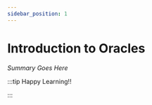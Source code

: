 ```yaml
---
sidebar_position: 1
---
```


# Introduction to Oracles

_Summary Goes Here_

:::tip Happy Learning!!

<QuestButton text="Go To Quest" link="https://app.stackup.dev/quest_page/introduction-to-oracles" />

:::
